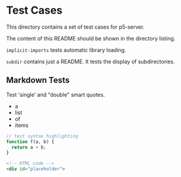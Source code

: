 # Test Cases

This directory contains a set of test cases for p5-server.

The content of this README should be shown in the directory listing.

`implicit-imports` tests automatic library loading.

`subdir` contains just a README. It tests the display of subdirectories.

## Markdown Tests

Test 'single' and "double" smart quotes.

- a
- list
- of
- items

```js
// test syntax highlighting
function f(a, b) {
  return a + b;
}
```

```html
<!-- HTML code -->
<div id="placeholder">
```
